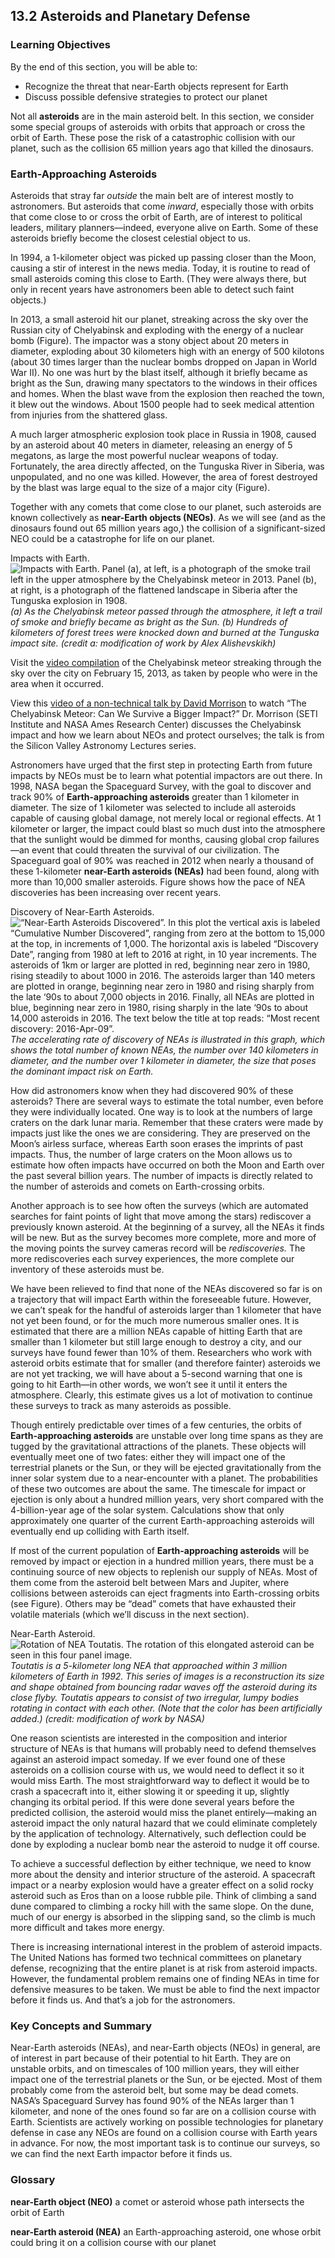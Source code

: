 ##  13.2 Asteroids and Planetary Defense 

### Learning Objectives

By the end of this section, you will be able to:

  - Recognize the threat that near-Earth objects represent for Earth
  - Discuss possible defensive strategies to protect our planet

Not all **asteroids** are in the main asteroid belt. In this section, we consider some special groups of asteroids with orbits that approach or cross the orbit of Earth. These pose the risk of a catastrophic collision with our planet, such as the collision 65 million years ago that killed the dinosaurs.

### Earth-Approaching Asteroids

Asteroids that stray far _outside_ the main belt are of interest mostly to astronomers. But asteroids that come _inward_, especially those with orbits that come close to or cross the orbit of Earth, are of interest to political leaders, military planners—indeed, everyone alive on Earth. Some of these asteroids briefly become the closest celestial object to us.

In 1994, a 1-kilometer object was picked up passing closer than the Moon, causing a stir of interest in the news media. Today, it is routine to read of small asteroids coming this close to Earth. (They were always there, but only in recent years have astronomers been able to detect such faint objects.)

In 2013, a small asteroid hit our planet, streaking across the sky over the Russian city of Chelyabinsk and exploding with the energy of a nuclear bomb (Figure). The impactor was a stony object about 20 meters in diameter, exploding about 30 kilometers high with an energy of 500 kilotons (about 30 times larger than the nuclear bombs dropped on Japan in World War II). No one was hurt by the blast itself, although it briefly became as bright as the Sun, drawing many spectators to the windows in their offices and homes. When the blast wave from the explosion then reached the town, it blew out the windows. About 1500 people had to seek medical attention from injuries from the shattered glass.

A much larger atmospheric explosion took place in Russia in 1908, caused by an asteroid about 40 meters in diameter, releasing an energy of 5 megatons, as large the most powerful nuclear weapons of today. Fortunately, the area directly affected, on the Tunguska River in Siberia, was unpopulated, and no one was killed. However, the area of forest destroyed by the blast was large equal to the size of a major city (Figure).

Together with any comets that come close to our planet, such asteroids are known collectively as **near-Earth objects (NEOs)**. As we will see (and as the dinosaurs found out 65 million years ago,) the collision of a significant-sized NEO could be a catastrophe for life on our planet.

Impacts with Earth. ![Impacts with Earth. Panel \(a\), at left, is a photograph of the smoke trail left in the upper atmosphere by the Chelyabinsk meteor in 2013. Panel \(b\), at right, is a photograph of the flattened landscape in Siberia after the Tunguska explosion in 1908.][1] _(a) As the Chelyabinsk meteor passed through the atmosphere, it left a trail of smoke and briefly became as bright as the Sun. (b) Hundreds of kilometers of forest trees were knocked down and burned at the Tunguska impact site. (credit a: modification of work by Alex Alishevskikh)_

Visit the [video compilation][2] of the Chelyabinsk meteor streaking through the sky over the city on February 15, 2013, as taken by people who were in the area when it occurred.

View this [video of a non-technical talk by David Morrison][3] to watch “The Chelyabinsk Meteor: Can We Survive a Bigger Impact?” Dr. Morrison (SETI Institute and NASA Ames Research Center) discusses the Chelyabinsk impact and how we learn about NEOs and protect ourselves; the talk is from the Silicon Valley Astronomy Lectures series.

Astronomers have urged that the first step in protecting Earth from future impacts by NEOs must be to learn what potential impactors are out there. In 1998, NASA began the Spaceguard Survey, with the goal to discover and track 90% of **Earth-approaching asteroids** greater than 1 kilometer in diameter. The size of 1 kilometer was selected to include all asteroids capable of causing global damage, not merely local or regional effects. At 1 kilometer or larger, the impact could blast so much dust into the atmosphere that the sunlight would be dimmed for months, causing global crop failures—an event that could threaten the survival of our civilization. The Spaceguard goal of 90% was reached in 2012 when nearly a thousand of these 1-kilometer **near-Earth asteroids (NEAs)** had been found, along with more than 10,000 smaller asteroids. Figure shows how the pace of NEA discoveries has been increasing over recent years.

Discovery of Near-Earth Asteroids. ![“Near-Earth Asteroids Discovered”. In this plot the vertical axis is labeled “Cumulative Number Discovered”, ranging from zero at the bottom to 15,000 at the top, in increments of 1,000. The horizontal axis is labeled “Discovery Date”, ranging from 1980 at left to 2016 at right, in 10 year increments. The asteroids of 1km or larger are plotted in red, beginning near zero in 1980, rising steadily to about 1000 in 2016. The asteroids larger than 140 meters are plotted in orange, beginning near zero in 1980 and rising sharply from the late ‘90s to about 7,000 objects in 2016. Finally, all NEAs are plotted in blue, beginning near zero in 1980, rising sharply in the late ‘90s to about 14,000 asteroids in 2016. The text below the title at top reads: “Most recent discovery: 2016-Apr-09”.][4] _The accelerating rate of discovery of NEAs is illustrated in this graph, which shows the total number of known NEAs, the number over 140 kilometers in diameter, and the number over 1 kilometer in diameter, the size that poses the dominant impact risk on Earth._

How did astronomers know when they had discovered 90% of these asteroids? There are several ways to estimate the total number, even before they were individually located. One way is to look at the numbers of large craters on the dark lunar maria. Remember that these craters were made by impacts just like the ones we are considering. They are preserved on the Moon’s airless surface, whereas Earth soon erases the imprints of past impacts. Thus, the number of large craters on the Moon allows us to estimate how often impacts have occurred on both the Moon and Earth over the past several billion years. The number of impacts is directly related to the number of asteroids and comets on Earth-crossing orbits.

Another approach is to see how often the surveys (which are automated searches for faint points of light that move among the stars) rediscover a previously known asteroid. At the beginning of a survey, all the NEAs it finds will be new. But as the survey becomes more complete, more and more of the moving points the survey cameras record will be _rediscoveries._ The more rediscoveries each survey experiences, the more complete our inventory of these asteroids must be.

We have been relieved to find that none of the NEAs discovered so far is on a trajectory that will impact Earth within the foreseeable future. However, we can’t speak for the handful of asteroids larger than 1 kilometer that have not yet been found, or for the much more numerous smaller ones. It is estimated that there are a million NEAs capable of hitting Earth that are smaller than 1 kilometer but still large enough to destroy a city, and our surveys have found fewer than 10% of them. Researchers who work with asteroid orbits estimate that for smaller (and therefore fainter) asteroids we are not yet tracking, we will have about a 5-second warning that one is going to hit Earth—in other words, we won’t see it until it enters the atmosphere. Clearly, this estimate gives us a lot of motivation to continue these surveys to track as many asteroids as possible.

Though entirely predictable over times of a few centuries, the orbits of **Earth-approaching asteroids** are unstable over long time spans as they are tugged by the gravitational attractions of the planets. These objects will eventually meet one of two fates: either they will impact one of the terrestrial planets or the Sun, or they will be ejected gravitationally from the inner solar system due to a near-encounter with a planet. The probabilities of these two outcomes are about the same. The timescale for impact or ejection is only about a hundred million years, very short compared with the 4-billion-year age of the solar system. Calculations show that only approximately one quarter of the current Earth-approaching asteroids will eventually end up colliding with Earth itself.

If most of the current population of **Earth-approaching asteroids** will be removed by impact or ejection in a hundred million years, there must be a continuing source of new objects to replenish our supply of NEAs. Most of them come from the asteroid belt between Mars and Jupiter, where collisions between asteroids can eject fragments into Earth-crossing orbits (see Figure). Others may be “dead” comets that have exhausted their volatile materials (which we’ll discuss in the next section).

Near-Earth Asteroid. ![Rotation of NEA Toutatis. The rotation of this elongated asteroid can be seen in this four panel image.][5] _Toutatis is a 5-kilometer long NEA that approached within 3 million kilometers of Earth in 1992. This series of images is a reconstruction its size and shape obtained from bouncing radar waves off the asteroid during its close flyby. Toutatis appears to consist of two irregular, lumpy bodies rotating in contact with each other. (Note that the color has been artificially added.) (credit: modification of work by NASA)_

One reason scientists are interested in the composition and interior structure of NEAs is that humans will probably need to defend themselves against an asteroid impact someday. If we ever found one of these asteroids on a collision course with us, we would need to deflect it so it would miss Earth. The most straightforward way to deflect it would be to crash a spacecraft into it, either slowing it or speeding it up, slightly changing its orbital period. If this were done several years before the predicted collision, the asteroid would miss the planet entirely—making an asteroid impact the only natural hazard that we could eliminate completely by the application of technology. Alternatively, such deflection could be done by exploding a nuclear bomb near the asteroid to nudge it off course.

To achieve a successful deflection by either technique, we need to know more about the density and interior structure of the asteroid. A spacecraft impact or a nearby explosion would have a greater effect on a solid rocky asteroid such as Eros than on a loose rubble pile. Think of climbing a sand dune compared to climbing a rocky hill with the same slope. On the dune, much of our energy is absorbed in the slipping sand, so the climb is much more difficult and takes more energy.

There is increasing international interest in the problem of asteroid impacts. The United Nations has formed two technical committees on planetary defense, recognizing that the entire planet is at risk from asteroid impacts. However, the fundamental problem remains one of finding NEAs in time for defensive measures to be taken. We must be able to find the next impactor before it finds us. And that’s a job for the astronomers.

### Key Concepts and Summary

Near-Earth asteroids (NEAs), and near-Earth objects (NEOs) in general, are of interest in part because of their potential to hit Earth. They are on unstable orbits, and on timescales of 100 million years, they will either impact one of the terrestrial planets or the Sun, or be ejected. Most of them probably come from the asteroid belt, but some may be dead comets. NASA’s Spaceguard Survey has found 90% of the NEAs larger than 1 kilometer, and none of the ones found so far are on a collision course with Earth. Scientists are actively working on possible technologies for planetary defense in case any NEOs are found on a collision course with Earth years in advance. For now, the most important task is to continue our surveys, so we can find the next Earth impactor before it finds us.

### Glossary

**near-Earth object (NEO)** a comet or asteroid whose path intersects the orbit of Earth 

**near-Earth asteroid (NEA)** an Earth-approaching asteroid, one whose orbit could bring it on a collision course with our planet 

   [1]: https://cnx.org/resources/4416a091c937039ff7282012b795b651c98acb5e/OSC_Astro_13_02_Impacts.jpg
   [2]: https://openstaxcollege.org/l/30vidcomchelmet
   [3]: https://openstaxcollege.org/l/30davmorrison
   [4]: https://cnx.org/resources/04da5daaa7edbee7e30e4f9a3385c1cc01ce346a/OSC_Astro_13_02_NearEarth.jpg
   [5]: https://cnx.org/resources/42dc673cddf3bcebd030503dc7b775ff833cd471/OSC_Astro_13_02_Radar.jpg

